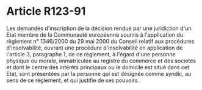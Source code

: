 # Article R123-91

Les demandes d'inscription de la décision rendue par une juridiction d'un Etat membre de la Communauté européenne soumis à l'application du règlement n° 1346/2000 du 29 mai 2000 du Conseil relatif aux procédures d'insolvabilité, ouvrant une procédure d'insolvabilité en application de l'article 3, paragraphe 1, de ce règlement, à l'égard d'une personne physique ou morale, immatriculée au registre du commerce et des sociétés et dont le centre des intérêts principaux ou le domicile est situé dans cet Etat, sont présentées par la personne qui est désignée comme syndic, au sens de ce règlement, et qui justifie de ses pouvoirs.
